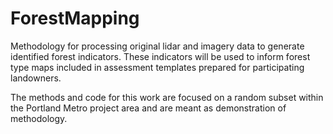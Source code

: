 # ForestMapping

Methodology for processing original lidar and imagery data to 
generate identified forest indicators. These indicators will 
be used to inform forest type maps included in assessment templates 
prepared for participating landowners. 

The methods and code for this work are focused on a random subset
within the Portland Metro project area and are meant as demonstration
of methodology. 